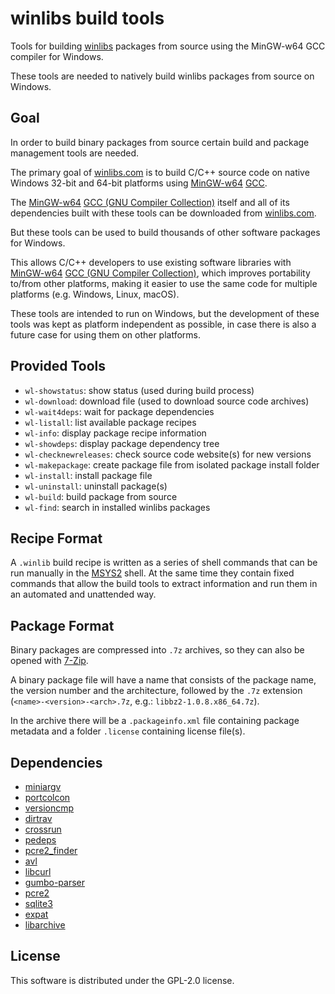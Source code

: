 # winlibs build tools
Tools for building [winlibs](https://winlibs.com/) packages from source using the MinGW-w64 GCC compiler for Windows.

These tools are needed to natively build winlibs packages from source on Windows.

## Goal

In order to build binary packages from source certain build and package management tools are needed.

The primary goal of [winlibs.com](https://winlibs.com/) is to build C/C++ source code on native Windows 32-bit and 64-bit platforms using [MinGW-w64](https://www.mingw-w64.org/) [GCC](https://gcc.gnu.org/).

The [MinGW-w64](https://www.mingw-w64.org/) [GCC (GNU Compiler Collection)](https://gcc.gnu.org/) itself and all of its dependencies built with these tools can be downloaded from [winlibs.com](https://winlibs.com/).

But these tools can be used to build thousands of other software packages for Windows.

This allows C/C++ developers to use existing software libraries with [MinGW-w64](https://www.mingw-w64.org/) [GCC (GNU Compiler Collection)](https://gcc.gnu.org/), which improves portability to/from other platforms, making it easier to use the same code for multiple platforms (e.g. Windows, Linux, macOS).

These tools are intended to run on Windows, but the development of these tools was kept as platform independent as possible, in case there is also a future case for using them on other platforms.

## Provided Tools

 * `wl-showstatus`: show status (used during build process)
 * `wl-download`: download file (used to download source code archives)
 * `wl-wait4deps`: wait for package dependencies
 * `wl-listall`: list available package recipes
 * `wl-info`: display package recipe information
 * `wl-showdeps`: display package dependency tree
 * `wl-checknewreleases`: check source code website(s) for new versions
 * `wl-makepackage`: create package file from isolated package install folder
 * `wl-install`: install package file
 * `wl-uninstall`: uninstall package(s)
 * `wl-build`: build package from source
 * `wl-find`: search in installed winlibs packages

## Recipe Format

A `.winlib` build recipe is written as a series of shell commands that can be run manually in the [MSYS2](https://www.msys2.org/) shell.
At the same time they contain fixed commands that allow the build tools to extract information and run them in an automated and unattended way.

## Package Format

Binary packages are compressed into `.7z` archives, so they can also be opened with [7-Zip](https://7-zip.org/).

A binary package file will have a name that consists of the package name, the version number and the architecture, followed by the `.7z` extension (`<name>-<version>-<arch>.7z`, e.g.: `libbz2-1.0.8.x86_64.7z`).

In the archive there will be a `.packageinfo.xml` file containing package metadata and a folder `.license` containing license file(s).

## Dependencies

 * [miniargv](https://github.com/brechtsanders/miniargv/)
 * [portcolcon](https://github.com/brechtsanders/portcolcon/)
 * [versioncmp](https://github.com/brechtsanders/versioncmp/)
 * [dirtrav](https://github.com/brechtsanders/libdirtrav/)
 * [crossrun](https://github.com/brechtsanders/crossrun/)
 * [pedeps](https://github.com/brechtsanders/pedeps/)
 * [pcre2_finder](https://github.com/brechtsanders/pcre2_finder/)
 * [avl](https://packages.debian.org/search?keywords=libavl-dev)
 * [libcurl](http://curl.haxx.se/libcurl/)
 * [gumbo-parser](https://github.com/google/gumbo-parser/)
 * [pcre2](http://www.pcre.org/)
 * [sqlite3](http://www.sqlite.org/)
 * [expat](http://www.libexpat.org/)
 * [libarchive](http://www.libarchive.org/)

## License

This software is distributed under the GPL-2.0 license.
